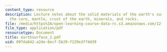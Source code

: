 ```yaml
---
content_type: resource
description: Lecture notes about the solid materials of the earth's surface, including
  the core, mantle, crust of the earth, minerals, and rocks.
file: /media/https%3A/open-learning-course-data-rc.s3.amazonaws.com/12-090-the-environment-of-the-earths-surface-spring-2007/097da042a2de0ecf5b29f229e3f74d39_earthsurface_2.pdf
file_type: application/pdf
resourcetype: Document
title: earthsurface_2.pdf
uid: 097da042-a2de-0ecf-5b29-f229e3f74d39
---
```

